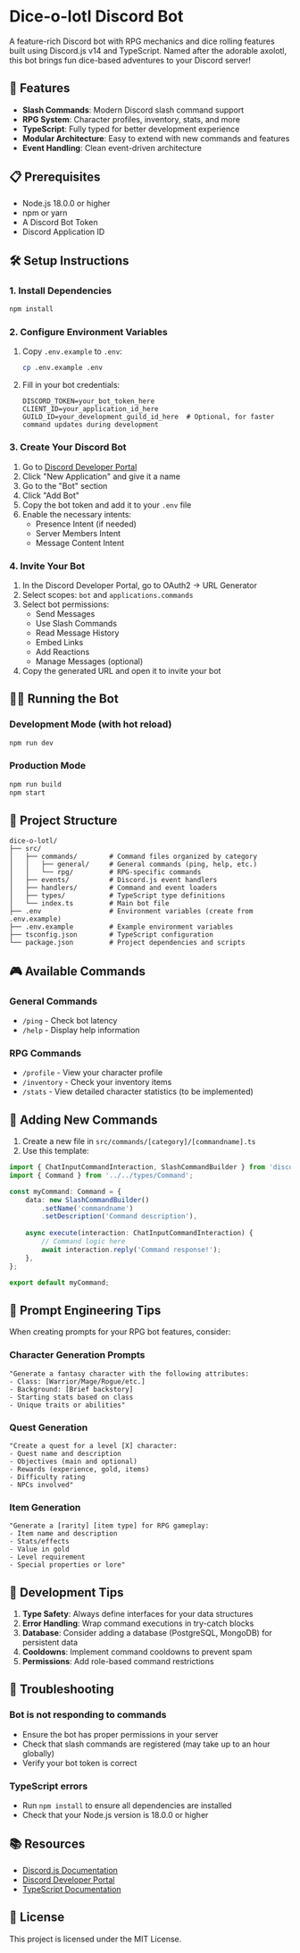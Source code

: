# Dice-o-lotl Discord Bot

A feature-rich Discord bot with RPG mechanics and dice rolling features built using Discord.js v14 and TypeScript. Named after the adorable axolotl, this bot brings fun dice-based adventures to your Discord server!

## 🚀 Features

- **Slash Commands**: Modern Discord slash command support
- **RPG System**: Character profiles, inventory, stats, and more
- **TypeScript**: Fully typed for better development experience
- **Modular Architecture**: Easy to extend with new commands and features
- **Event Handling**: Clean event-driven architecture

## 📋 Prerequisites

- Node.js 18.0.0 or higher
- npm or yarn
- A Discord Bot Token
- Discord Application ID

## 🛠️ Setup Instructions

### 1. Install Dependencies

```bash
npm install
```

### 2. Configure Environment Variables

1. Copy `.env.example` to `.env`:
   ```bash
   cp .env.example .env
   ```

2. Fill in your bot credentials:
   ```env
   DISCORD_TOKEN=your_bot_token_here
   CLIENT_ID=your_application_id_here
   GUILD_ID=your_development_guild_id_here  # Optional, for faster command updates during development
   ```

### 3. Create Your Discord Bot

1. Go to [Discord Developer Portal](https://discord.com/developers/applications)
2. Click "New Application" and give it a name
3. Go to the "Bot" section
4. Click "Add Bot"
5. Copy the bot token and add it to your `.env` file
6. Enable the necessary intents:
   - Presence Intent (if needed)
   - Server Members Intent
   - Message Content Intent

### 4. Invite Your Bot

1. In the Discord Developer Portal, go to OAuth2 → URL Generator
2. Select scopes: `bot` and `applications.commands`
3. Select bot permissions:
   - Send Messages
   - Use Slash Commands
   - Read Message History
   - Embed Links
   - Add Reactions
   - Manage Messages (optional)
4. Copy the generated URL and open it to invite your bot

## 🏃‍♂️ Running the Bot

### Development Mode (with hot reload)
```bash
npm run dev
```

### Production Mode
```bash
npm run build
npm start
```

## 📁 Project Structure

```
dice-o-lotl/
├── src/
│   ├── commands/        # Command files organized by category
│   │   ├── general/     # General commands (ping, help, etc.)
│   │   └── rpg/         # RPG-specific commands
│   ├── events/          # Discord.js event handlers
│   ├── handlers/        # Command and event loaders
│   ├── types/           # TypeScript type definitions
│   └── index.ts         # Main bot file
├── .env                 # Environment variables (create from .env.example)
├── .env.example         # Example environment variables
├── tsconfig.json        # TypeScript configuration
└── package.json         # Project dependencies and scripts
```

## 🎮 Available Commands

### General Commands
- `/ping` - Check bot latency
- `/help` - Display help information

### RPG Commands
- `/profile` - View your character profile
- `/inventory` - Check your inventory items
- `/stats` - View detailed character statistics (to be implemented)

## 🔧 Adding New Commands

1. Create a new file in `src/commands/[category]/[commandname].ts`
2. Use this template:

```typescript
import { ChatInputCommandInteraction, SlashCommandBuilder } from 'discord.js';
import { Command } from '../../types/Command';

const myCommand: Command = {
    data: new SlashCommandBuilder()
        .setName('commandname')
        .setDescription('Command description'),
    
    async execute(interaction: ChatInputCommandInteraction) {
        // Command logic here
        await interaction.reply('Command response!');
    },
};

export default myCommand;
```

## 🎯 Prompt Engineering Tips

When creating prompts for your RPG bot features, consider:

### Character Generation Prompts
```
"Generate a fantasy character with the following attributes:
- Class: [Warrior/Mage/Rogue/etc.]
- Background: [Brief backstory]
- Starting stats based on class
- Unique traits or abilities"
```

### Quest Generation
```
"Create a quest for a level [X] character:
- Quest name and description
- Objectives (main and optional)
- Rewards (experience, gold, items)
- Difficulty rating
- NPCs involved"
```

### Item Generation
```
"Generate a [rarity] [item type] for RPG gameplay:
- Item name and description
- Stats/effects
- Value in gold
- Level requirement
- Special properties or lore"
```

## 📝 Development Tips

1. **Type Safety**: Always define interfaces for your data structures
2. **Error Handling**: Wrap command executions in try-catch blocks
3. **Database**: Consider adding a database (PostgreSQL, MongoDB) for persistent data
4. **Cooldowns**: Implement command cooldowns to prevent spam
5. **Permissions**: Add role-based command restrictions

## 🐛 Troubleshooting

### Bot is not responding to commands
- Ensure the bot has proper permissions in your server
- Check that slash commands are registered (may take up to an hour globally)
- Verify your bot token is correct

### TypeScript errors
- Run `npm install` to ensure all dependencies are installed
- Check that your Node.js version is 18.0.0 or higher

## 📚 Resources

- [Discord.js Documentation](https://discord.js.org/)
- [Discord Developer Portal](https://discord.com/developers/docs)
- [TypeScript Documentation](https://www.typescriptlang.org/docs)

## 📄 License

This project is licensed under the MIT License.
